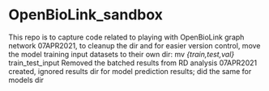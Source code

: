# OpenBioLink_sandbox

This repo is to capture code related to playing with OpenBioLink graph network
07APR2021, to cleanup the dir and for easier version control, move the model training input datasets to their own dir:  mv *{train,test,val}* train_test_input
Removed the batched results from RD analysis 07APR2021
created, ignored results dir for model prediction results; did the same for models dir
